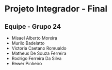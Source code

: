 # Projeto Integrador - Final

## Equipe - Grupo 24

* Misael Alberto Moreira
* Murilo Badelatto
* Victoria Caetano Romualdo
* Matheus De Souza Ferreira
* Rodrigo Ferreira Da Silva
* Rewer Pinheiro
